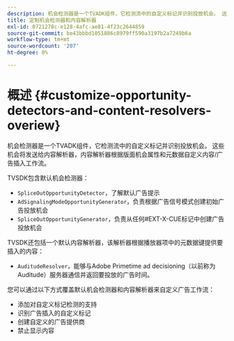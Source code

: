 ```yaml
---
description: 机会检测器是一个TVADK组件，它检测流中的自定义标记并识别投放机会。 这些机会将发送给内容解析器，内容解析器根据版面机会属性和元数据自定义内容/广告插入工作流。
title: 定制机会检测器和内容解析器
exl-id: 0721278c-e128-4afc-ae81-4f23c2644859
source-git-commit: be43bbbd1051886c8979ff590a3197b2a7249b6a
workflow-type: tm+mt
source-wordcount: '207'
ht-degree: 0%

---
```


# 概述 {#customize-opportunity-detectors-and-content-resolvers-overiew}

机会检测器是一个TVADK组件，它检测流中的自定义标记并识别投放机会。 这些机会将发送给内容解析器，内容解析器根据版面机会属性和元数据自定义内容/广告插入工作流。

TVSDK包含默认机会检测器：

* `SpliceOutOpportunityDetector`，了解默认广告提示
* `AdSignalingModeOpportunityGenerator`，负责根据广告信号模式创建初始广告投放机会
* `SpliceOutOpportunityGenerator`，负责从任何#EXT-X-CUE标记中创建广告投放机会

TVSDK还包括一个默认内容解析器，该解析器根据播放器项中的元数据键提供要插入的内容：

* `AuditudeResolver`，能够与Adobe Primetime ad decisioning（以前称为Auditude）服务器通信并返回要投放的广告时间。

您可以通过以下方式覆盖默认机会检测器和内容解析器来自定义广告工作流：

* 添加对自定义标记检测的支持
* 识别广告插入的自定义标记
* 创建自定义的广告提供商
* 禁止显示内容
